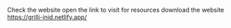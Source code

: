 Check the website open the link to visit for resources download the website 
https://grilli-inid.netlify.app/
